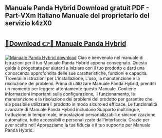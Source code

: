 ## Manuale Panda Hybrid Download gratuit PDF - Part-VXm Italiano Manuale del proprietario del servizio k4zX0

# <h2><a href="http://dfa7dxg.blite.top/?on=Manuale+Panda+Hybrid">🔗Download 👉🔴 Manuale Panda Hybrid</a></h2>

[![Manuale Panda Hybrid download](https://i.imgur.com/lujVjoI.png)](http://dfa7dxg.blite.top/?on=Manuale+Panda+Hybrid)
Ciao e benvenuto nel manuale di Istruzioni per il tuo Manuale Panda Hybrid appena consegnato. Questa guida è progettata per aiutarti a iniziare con il tuo prodotto e darti una conoscenza approfondita delle sue caratteristiche, funzioni e capacità. Troverai le istruzioni per L'installazione, L'uso, la manutenzione e la risoluzione dei problemi. Prima di utilizzare Manuale Panda Hybrid, prenditi un momento per leggere attentamente questo Manuale. Contiene informazioni importanti sulla configurazione, il funzionamento, la manutenzione e la risoluzione dei problemi del prodotto per garantire che sia possibile utilizzare il prodotto in modo sicuro ed efficace. Le funzionalità avanzate di Manuale Panda Hybrid includono Supporto multilingue, traduzione in tempo reale, impostazioni personalizzabili e sincronizzazione automatica, tutte accessibili e personalizzate dall'interfaccia. Grazie per aver scelto noi! Apprezziamo la tua fiducia e il tuo supporto per Manuale Panda Hybrid.
